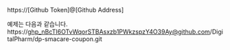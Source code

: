 https://[Github Token]@[Github Address]

예제는 다음과 같습니다.
https://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@github.com/DigitalPharm/dp-smacare-coupon.git